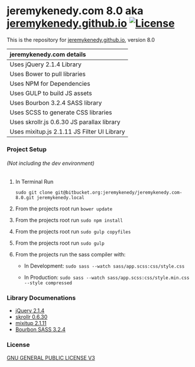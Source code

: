 # jeremykenedy.com 8.0 aka [jeremykenedy.github.io](jeremykenedy.github.io) [![License](http://jeremykenedy.com/license-gpl3.svg)]()

This is the repository for [jeremykenedy.github.io](jeremykenedy.github.io), version 8.0

| jeremykenedy.com details |
| :------------ |
| Uses jQuery 2.1.4 Library |
| Uses Bower to pull libraries|
| Uses NPM for Dependencies |
| Uses GULP to build JS assets|
| Uses Bourbon 3.2.4 SASS library |
| Uses SCSS to generate CSS libraries |
| Uses skrollr.js 0.6.30 JS parallax library |
| Uses mixitup.js 2.1.11 JS Filter UI Library|


### Project Setup
###### (Not including the dev environment)

1. In Terminal Run

	`sudo git clone git@bitbucket.org:jeremykenedy/jeremykenedy.com-8.0.git jeremykenedy.local`

2. From the projects root run `bower update`

3. From the projects root run `sudo npm install`

4. From the projects root run `sudo gulp copyfiles`

5. From the projects root run `sudo gulp`

6. From the projects run the sass compiler with:
	* In Development: `sudo sass --watch sass/app.scss:css/style.css`

	* In Production: `sudo sass --watch sass/app.scss:css/style.min.css --style compressed`


### Library Documenations
* [jQuery 2.1.4](https://api.jquery.com/)
* [skrollr 0.6.30](https://github.com/Prinzhorn/skrollr/tree/master/examples)
* [mixitup 2.1.11](https://mixitup.kunkalabs.com/docs/)
* [Bourbon SASS 3.2.4](http://bourbon.io/docs/)



### License
[GNU GENERAL PUBLIC LICENSE V3](http://jeremykenedy.com/LICENSE)

